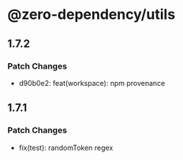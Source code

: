 # @zero-dependency/utils

## 1.7.2

### Patch Changes

- d90b0e2: feat(workspace): npm provenance

## 1.7.1

### Patch Changes

- fix(test): randomToken regex
